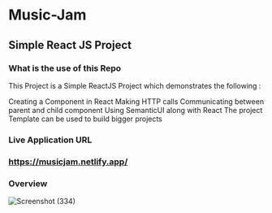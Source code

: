 # Music-Jam

## Simple React JS Project
### What is the use of this Repo
This Project is a Simple ReactJS Project which demonstrates the following :

Creating a Component in React
Making HTTP calls 
Communicating between parent and child component
Using SemanticUI along with React
The project Template can be used to build bigger projects
### Live Application URL
### https://musicjam.netlify.app/
### Overview
![Screenshot (334)](https://user-images.githubusercontent.com/71606731/113482362-19a5f080-94bc-11eb-9808-c9951cd2ce92.png)

